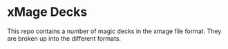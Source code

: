 # xMage Decks
This repo contains a number of magic decks in the xmage file format. They are broken up into the different formats. 
